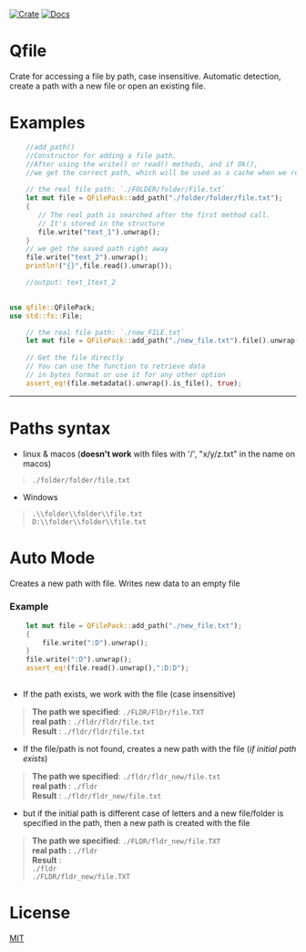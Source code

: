 
[![Crate](https://img.shields.io/crates/v/qfile?color=green)](https://crates.io/crates/qfile)
[![Docs](https://img.shields.io/docsrs/qfile)](https://docs.rs/qfile/latest/qfile/)

 # Qfile

 Crate for accessing a file by path, case insensitive. Automatic detection, create a path with a new file or open an existing file.

 # Examples
```rust
    //add_path()
    //Constructor for adding a file path. 
    //After using the write() or read() methods, and if Ok(),
    //we get the correct path, which will be used as a cache when we reuse
   
    // the real file path: `./FOLDER/folder/File.txt`
    let mut file = QFilePack::add_path("./folder/folder/file.txt");
    {
       // The real path is searched after the first method call. 
       // It's stored in the structure
       file.write("text_1").unwrap();
    }
    // we get the saved path right away
    file.write("text_2").unwrap();
    println!("{}",file.read().unwrap());

    //output: text_1text_2
  
```

```rust
use qfile::QFilePack;
use std::fs::File;

    // the real file path: `./new_FILE.txt`
    let mut file = QFilePack::add_path("./new_file.txt").file().unwrap();
    
    // Get the file directly
    // You can use the function to retrieve data 
    // in bytes format or use it for any other option
    assert_eq!(file.metadata().unwrap().is_file(), true);
```

---

# Paths syntax
  - linux & macos (**doesn't work** with files with '/', "x/y/z.txt" in the name on macos)
  > `./folder/folder/file.txt`
  - Windows 
  > `.\\folder\\folder\\file.txt`\
  > `D:\\folder\\folder\\file.txt`

# Auto Mode

Creates a new path with file. Writes new data to an empty file
### Example
```rust
    let mut file = QFilePack::add_path("./new_file.txt");
    {
        file.write(":D").unwrap();
    }
    file.write(":D").unwrap();
    assert_eq!(file.read().unwrap(),":D:D");
    
```
- If the path exists, we work with the file (case insensitive)
 
 > **The path we specified**: `./FLDR/FlDr/file.TXT`\
  **real path** : `./fldr/fldr/file.txt`\
  **Result** : `./fldr/fldr/file.txt`

- If the file/path is not found, creates a new path with the file (*if initial path exists*)
 
 > **The path we specified**: `./fldr/fldr_new/file.txt`\
  **real path** : `./fldr`\
  **Result** : `./fldr/fldr_new/file.txt`

- but if the initial path is different case of letters and a new file/folder is specified in the path, then a new path is created with the file
 > **The path we specified**: `./FLDR/fldr_new/file.TXT`\
 **real path** : `./fldr`\
 **Result** :\
 `./fldr`\
 `./FLDR/fldr_new/file.TXT`

 # License
 [MIT](https://choosealicense.com/licenses/mit/)